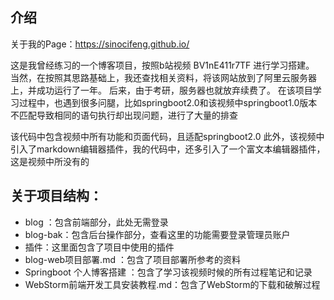 ## 介绍

关于我的Page：https://sinocifeng.github.io/

这是我曾经练习的一个博客项目，按照b站视频 BV1nE411r7TF 进行学习搭建。
当然，在按照其思路基础上，我还查找相关资料，将该网站放到了阿里云服务器上，并成功运行了一年。
后来，由于考研，服务器也就放弃续费了。
在该项目学习过程中，也遇到很多问腿，比如springboot2.0和该视频中springboot1.0版本不匹配导致相同的语句执行却出现问题，进行了大量的排查

该代码中包含视频中所有功能和页面代码，且适配springboot2.0
此外，该视频中引入了markdown编辑器插件，我的代码中，还多引入了一个富文本编辑器插件，这是视频中所没有的

## 关于项目结构：
- blog ：包含前端部分，此处无需登录
- blog-bak：包含后台操作部分，查看这里的功能需要登录管理员账户
- 插件：这里面包含了项目中使用的插件
- blog-web项目部署.md ：包含了项目部署所参考的资料
- Springboot 个人博客搭建 ：包含了学习该视频时候的所有过程笔记和记录
- WebStorm前端开发工具安装教程.md：包含了WebStorm的下载和破解过程
